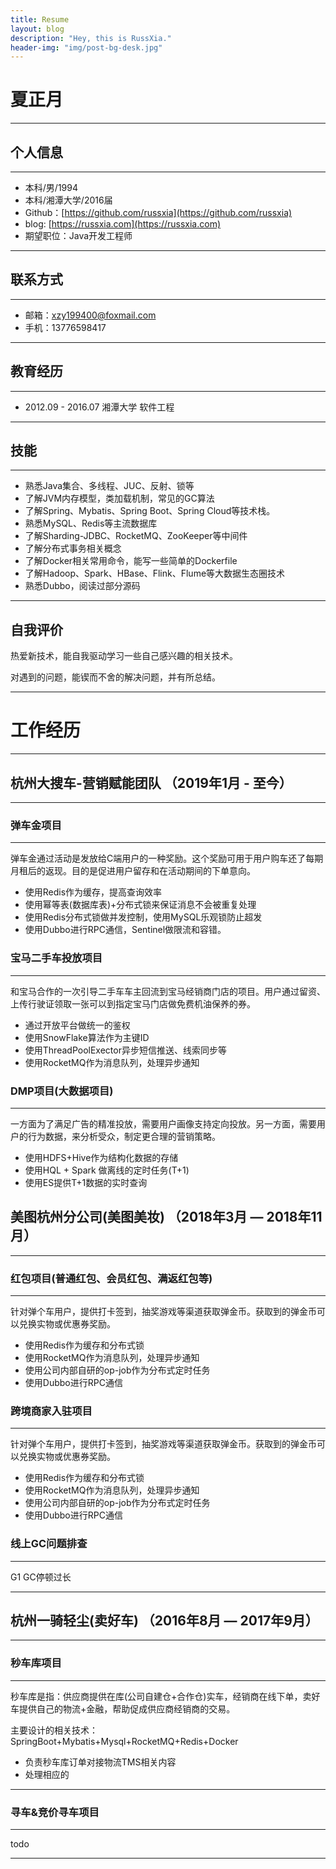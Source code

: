 ```yaml
---
title: Resume
layout: blog
description: "Hey, this is RussXia."
header-img: "img/post-bg-desk.jpg"
---
```

# 夏正月
------
## 个人信息
------
- 本科/男/1994 
- 本科/湘潭大学/2016届
- Github：[https://github.com/russxia](https://github.com/russxia)
- blog: [https://russxia.com](https://russxia.com)
- 期望职位：Java开发工程师

------

## 联系方式
------
- 邮箱：xzy199400@foxmail.com
- 手机：13776598417

------

## 教育经历
------
- 2012.09 - 2016.07   湘潭大学  软件工程

------

## 技能
------
- 熟悉Java集合、多线程、JUC、反射、锁等
- 了解JVM内存模型，类加载机制，常见的GC算法
- 了解Spring、Mybatis、Spring Boot、Spring Cloud等技术栈。
- 熟悉MySQL、Redis等主流数据库
- 了解Sharding-JDBC、RocketMQ、ZooKeeper等中间件
- 了解分布式事务相关概念
- 了解Docker相关常用命令，能写一些简单的Dockerfile
- 了解Hadoop、Spark、HBase、Flink、Flume等大数据生态圈技术
- 熟悉Dubbo，阅读过部分源码

------

## 自我评价
热爱新技术，能自我驱动学习一些自己感兴趣的相关技术。

对遇到的问题，能锲而不舍的解决问题，并有所总结。

------

# 工作经历
------

## 杭州大搜车-营销赋能团队 （2019年1月 - 至今）
------
### 弹车金项目
------
弹车金通过活动是发放给C端用户的一种奖励。这个奖励可用于用户购车还了每期月租后的返现。目的是促进用户留存和在活动期间的下单意向。

+ 使用Redis作为缓存，提高查询效率
+ 使用幂等表(数据库表)+分布式锁来保证消息不会被重复处理
+ 使用Redis分布式锁做并发控制，使用MySQL乐观锁防止超发
+ 使用Dubbo进行RPC通信，Sentinel做限流和容错。

### 宝马二手车投放项目
------
和宝马合作的一次引导二手车车主回流到宝马经销商门店的项目。用户通过留资、上传行驶证领取一张可以到指定宝马门店做免费机油保养的券。

+ 通过开放平台做统一的鉴权
+ 使用SnowFlake算法作为主键ID
+ 使用ThreadPoolExector异步短信推送、线索同步等
+ 使用RocketMQ作为消息队列，处理异步通知


### DMP项目(大数据项目)
------
一方面为了满足广告的精准投放，需要用户画像支持定向投放。另一方面，需要用户的行为数据，来分析受众，制定更合理的营销策略。

+ 使用HDFS+Hive作为结构化数据的存储
+ 使用HQL + Spark 做离线的定时任务(T+1)
+ 使用ES提供T+1数据的实时查询


## 美图杭州分公司(美图美妆) （2018年3月 — 2018年11月）
------
### 红包项目(普通红包、会员红包、满返红包等)
------
针对弹个车用户，提供打卡签到，抽奖游戏等渠道获取弹金币。获取到的弹金币可以兑换实物或优惠券奖励。

+ 使用Redis作为缓存和分布式锁
+ 使用RocketMQ作为消息队列，处理异步通知
+ 使用公司内部自研的op-job作为分布式定时任务
+ 使用Dubbo进行RPC通信

### 跨境商家入驻项目
------
针对弹个车用户，提供打卡签到，抽奖游戏等渠道获取弹金币。获取到的弹金币可以兑换实物或优惠券奖励。

+ 使用Redis作为缓存和分布式锁
+ 使用RocketMQ作为消息队列，处理异步通知
+ 使用公司内部自研的op-job作为分布式定时任务
+ 使用Dubbo进行RPC通信

### 线上GC问题排查
------
G1 GC停顿过长

------

## 杭州一骑轻尘(卖好车) （2016年8月 — 2017年9月）
------
### 秒车库项目
------
秒车库是指：供应商提供在库(公司自建仓+合作仓)实车，经销商在线下单，卖好车提供自己的物流+金融，帮助促成供应商经销商的交易。

主要设计的相关技术：SpringBoot+Mybatis+Mysql+RocketMQ+Redis+Docker

+ 负责秒车库订单对接物流TMS相关内容
+ 处理相应的

------

### 寻车&竞价寻车项目
------
todo

------